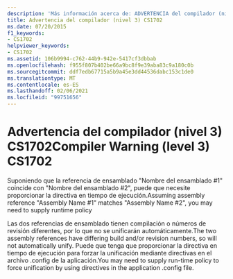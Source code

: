 ```yaml
---
description: 'Más información acerca de: ADVERTENCIA del compilador (nivel 3) CS1702'
title: Advertencia del compilador (nivel 3) CS1702
ms.date: 07/20/2015
f1_keywords:
- CS1702
helpviewer_keywords:
- CS1702
ms.assetid: 106b9994-c762-44b9-942e-5417cf3dbbab
ms.openlocfilehash: f955f807b402be66a9bc8f9e39aba83c9a180c0b
ms.sourcegitcommit: ddf7edb67715a5b9a45e3dd44536dabc153c1de0
ms.translationtype: MT
ms.contentlocale: es-ES
ms.lasthandoff: 02/06/2021
ms.locfileid: "99751656"
---
```

# <a name="compiler-warning-level-3-cs1702"></a><span data-ttu-id="92b5b-103">Advertencia del compilador (nivel 3) CS1702</span><span class="sxs-lookup"><span data-stu-id="92b5b-103">Compiler Warning (level 3) CS1702</span></span>

<span data-ttu-id="92b5b-104">Suponiendo que la referencia de ensamblado "Nombre del ensamblado #1" coincide con "Nombre del ensamblado #2", puede que necesite proporcionar la directiva en tiempo de ejecución.</span><span class="sxs-lookup"><span data-stu-id="92b5b-104">Assuming assembly reference "Assembly Name #1" matches "Assembly Name #2", you may need to supply runtime policy</span></span>  
  
 <span data-ttu-id="92b5b-105">Las dos referencias de ensamblado tienen compilación o números de revisión diferentes, por lo que no se unificarán automáticamente.</span><span class="sxs-lookup"><span data-stu-id="92b5b-105">The two assembly references have differing build and/or revision numbers, so will not automatically unify.</span></span> <span data-ttu-id="92b5b-106">Puede que tenga que proporcionar la directiva en tiempo de ejecución para forzar la unificación mediante directivas en el archivo .config de la aplicación.</span><span class="sxs-lookup"><span data-stu-id="92b5b-106">You may need to supply run-time policy to force unification by using directives in the application .config file.</span></span>
